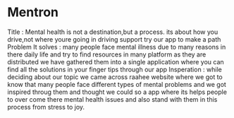 # Mentron
Title : Mental health is not a destination,but a process. its about how you drive,not where youre going in driving support try our app to make a path  Problem It solves : many people face mental illness due to many reasons in there daily life and try to find resources in many platform as they are distributed we have gathered them into a single                                    application where you can find all the solutions in your finger tips through our app  Insperation : while deciding about our topic we came across raahee website where we  got to know that many people face different types of mental problems and we got inspired throug them and                         thought we could so a app where its helps people to over come there mental health issues and also stand with them in this process from stress to joy.
